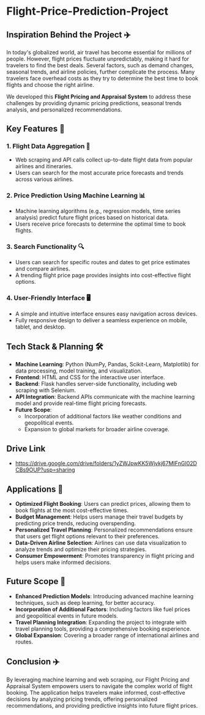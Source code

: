 # Flight-Price-Prediction-Project

## Inspiration Behind the Project ✈️

In today's globalized world, air travel has become essential for millions of people. However, flight prices fluctuate unpredictably, making it hard for travelers to find the best deals. Several factors, such as demand changes, seasonal trends, and airline policies, further complicate the process. Many travelers face overhead costs as they try to determine the best time to book flights and choose the right airline.

We developed this **Flight Pricing and Appraisal System** to address these challenges by providing dynamic pricing predictions, seasonal trends analysis, and personalized recommendations.

## Key Features 🌟

### 1. Flight Data Aggregation 🛬
- Web scraping and API calls collect up-to-date flight data from popular airlines and itineraries.
- Users can search for the most accurate price forecasts and trends across various airlines.

### 2. Price Prediction Using Machine Learning 📊
- Machine learning algorithms (e.g., regression models, time series analysis) predict future flight prices based on historical data.
- Users receive price forecasts to determine the optimal time to book flights.

### 3. Search Functionality 🔍
- Users can search for specific routes and dates to get price estimates and compare airlines.
- A trending flight price page provides insights into cost-effective flight options.

### 4. User-Friendly Interface 🖥️
- A simple and intuitive interface ensures easy navigation across devices.
- Fully responsive design to deliver a seamless experience on mobile, tablet, and desktop.

## Tech Stack & Planning 🛠️

- **Machine Learning**: Python (NumPy, Pandas, Scikit-Learn, Matplotlib) for data processing, model training, and visualization.
- **Frontend**: HTML and CSS for the interactive user interface.
- **Backend**: Flask handles server-side functionality, including web scraping with Selenium.
- **API Integration**: Backend APIs communicate with the machine learning model and provide real-time flight pricing forecasts.
- **Future Scope**: 
    - Incorporation of additional factors like weather conditions and geopolitical events.
    - Expansion to global markets for broader airline coverage.

## Drive Link
- https://drive.google.com/drive/folders/1yZWJpwKK5Wjvkj67MIFnGI02DCBs9OUP?usp=sharing

## Applications 🎯

- **Optimized Flight Booking**: Users can predict prices, allowing them to book flights at the most cost-effective times.
- **Budget Management**: Helps users manage their travel budgets by predicting price trends, reducing overspending.
- **Personalized Travel Planning**: Personalized recommendations ensure that users get flight options relevant to their preferences.
- **Data-Driven Airline Selection**: Airlines can use data visualization to analyze trends and optimize their pricing strategies.
- **Consumer Empowerment**: Promotes transparency in flight pricing and helps users make informed decisions.

## Future Scope 🚀

- **Enhanced Prediction Models**: Introducing advanced machine learning techniques, such as deep learning, for better accuracy.
- **Incorporation of Additional Factors**: Including factors like fuel prices and geopolitical events in future models.
- **Travel Planning Integration**: Expanding the project to integrate with travel planning tools, providing a comprehensive booking experience.
- **Global Expansion**: Covering a broader range of international airlines and routes.

## Conclusion ✈️

By leveraging machine learning and web scraping, our Flight Pricing and Appraisal System empowers users to navigate the complex world of flight booking. The application helps travelers make informed, cost-effective decisions by analyzing pricing trends, offering personalized recommendations, and providing predictive insights into future flight prices.
